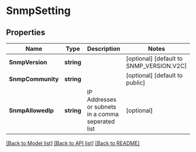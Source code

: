 # SnmpSetting

## Properties
Name | Type | Description | Notes
------------ | ------------- | ------------- | -------------
**SnmpVersion** | **string** |  | [optional] [default to SNMP_VERSION.V2C]
**SnmpCommunity** | **string** |  | [optional] [default to public]
**SnmpAllowedIp** | **string** | IP Addresses or subnets in a comma seperated list | [optional] 

[[Back to Model list]](../README.md#documentation-for-models) [[Back to API list]](../README.md#documentation-for-api-endpoints) [[Back to README]](../README.md)

